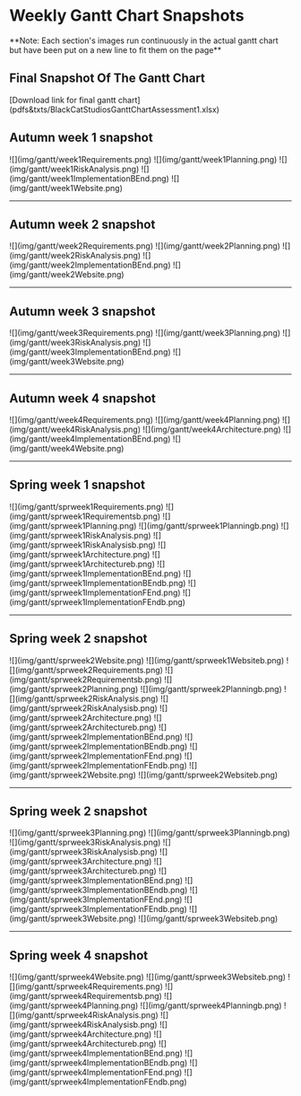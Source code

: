 <h1>Weekly Gantt Chart Snapshots </h1>
**Note: Each section's images run continuously in the actual gantt chart but have been put on a new line to fit them on the page**
<h2>Final Snapshot Of The Gantt Chart</h2>
[Download link for final gantt chart](pdfs&txts/BlackCatStudiosGanttChartAssessment1.xlsx)
<h2>Autumn week 1 snapshot </h2>
![](img/gantt/week1Requirements.png)
![](img/gantt/week1Planning.png)
![](img/gantt/week1RiskAnalysis.png)
![](img/gantt/week1ImplementationBEnd.png)
![](img/gantt/week1Website.png)
<hr>
<h2>Autumn week 2 snapshot</h2>
![](img/gantt/week2Requirements.png)
![](img/gantt/week2Planning.png)
![](img/gantt/week2RiskAnalysis.png)
![](img/gantt/week2ImplementationBEnd.png)
![](img/gantt/week2Website.png)
<hr>
<h2>Autumn week 3 snapshot</h2>
![](img/gantt/week3Requirements.png)
![](img/gantt/week3Planning.png)
![](img/gantt/week3RiskAnalysis.png)
![](img/gantt/week3ImplementationBEnd.png)
![](img/gantt/week3Website.png)
<hr>
<h2>Autumn week 4 snapshot</h2>
![](img/gantt/week4Requirements.png)
![](img/gantt/week4Planning.png)
![](img/gantt/week4RiskAnalysis.png)
![](img/gantt/week4Architecture.png)
![](img/gantt/week4ImplementationBEnd.png)
![](img/gantt/week4Website.png)
<hr>
<h2>Spring week 1 snapshot</h2>
![](img/gantt/sprweek1Requirements.png) ![](img/gantt/sprweek1Requirementsb.png)
![](img/gantt/sprweek1Planning.png) ![](img/gantt/sprweek1Planningb.png)
![](img/gantt/sprweek1RiskAnalysis.png) ![](img/gantt/sprweek1RiskAnalysisb.png)
![](img/gantt/sprweek1Architecture.png) ![](img/gantt/sprweek1Architectureb.png)
![](img/gantt/sprweek1ImplementationBEnd.png) ![](img/gantt/sprweek1ImplementationBEndb.png)
![](img/gantt/sprweek1ImplementationFEnd.png) ![](img/gantt/sprweek1ImplementationFEndb.png)
<hr>
<h2>Spring week 2 snapshot</h2>
![](img/gantt/sprweek2Website.png) ![](img/gantt/sprweek1Websiteb.png)
![](img/gantt/sprweek2Requirements.png) ![](img/gantt/sprweek2Requirementsb.png)
![](img/gantt/sprweek2Planning.png) ![](img/gantt/sprweek2Planningb.png)
![](img/gantt/sprweek2RiskAnalysis.png) ![](img/gantt/sprweek2RiskAnalysisb.png)
![](img/gantt/sprweek2Architecture.png) ![](img/gantt/sprweek2Architectureb.png)
![](img/gantt/sprweek2ImplementationBEnd.png) ![](img/gantt/sprweek2ImplementationBEndb.png)
![](img/gantt/sprweek2ImplementationFEnd.png) ![](img/gantt/sprweek2ImplementationFEndb.png)
![](img/gantt/sprweek2Website.png) ![](img/gantt/sprweek2Websiteb.png)
<hr>
<h2>Spring week 2 snapshot</h2>
![](img/gantt/sprweek3Planning.png) ![](img/gantt/sprweek3Planningb.png)
![](img/gantt/sprweek3RiskAnalysis.png) ![](img/gantt/sprweek3RiskAnalysisb.png)
![](img/gantt/sprweek3Architecture.png) ![](img/gantt/sprweek3Architectureb.png)
![](img/gantt/sprweek3ImplementationBEnd.png) ![](img/gantt/sprweek3ImplementationBEndb.png)
![](img/gantt/sprweek3ImplementationFEnd.png) ![](img/gantt/sprweek3ImplementationFEndb.png)
![](img/gantt/sprweek3Website.png) ![](img/gantt/sprweek3Websiteb.png)
<hr>
<h2>Spring week 4 snapshot</h2>
![](img/gantt/sprweek4Website.png) ![](img/gantt/sprweek3Websiteb.png)
![](img/gantt/sprweek4Requirements.png) ![](img/gantt/sprweek4Requirementsb.png)
![](img/gantt/sprweek4Planning.png) ![](img/gantt/sprweek4Planningb.png)
![](img/gantt/sprweek4RiskAnalysis.png) ![](img/gantt/sprweek4RiskAnalysisb.png)
![](img/gantt/sprweek4Architecture.png) ![](img/gantt/sprweek4Architectureb.png)
![](img/gantt/sprweek4ImplementationBEnd.png) ![](img/gantt/sprweek4ImplementationBEndb.png)
![](img/gantt/sprweek4ImplementationFEnd.png) ![](img/gantt/sprweek4ImplementationFEndb.png)